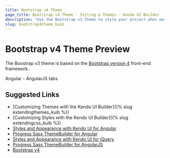 ```yaml
---
title: Bootstrap v4 Theme
page_title: Bootstrap v4 Theme - Styling & Themes - Kendo UI Builder
description: "Use the Bootstrap v3 theme to style your project when working the Kendo UI Builder."
slug: bootstrap4theme_kuib
---
```


# Bootstrap v4 Theme Preview

The Boostrap v3 theme is based on the [Bootstrap version 4](http://blog.getbootstrap.com/2018/01/18/bootstrap-4/) front-end framework.

Angular - AngularJS tabs

## Suggested Links

* [Customizing Themes with the Kendo UI Builder]({% slug extendingthemes_kuib %})
* [Customizing Styles with the Kendo UI Builder]({% slug extendingcss_kuib %})
* [Styles and Appearance with Kendo UI for Angular](https://www.telerik.com/kendo-angular-ui/components/styling/)
* [Progress Sass ThemeBuilder for Angular](http://themebuilder.telerik.com/kendo-angular-ui)
* [Styles and Appearance with Kendo UI for jQuery](https://docs.telerik.com/kendo-ui/styles-and-layout/appearance-styling)
* [Progress Sass ThemeBuilder for AngularJS](http://themebuilder.telerik.com/kendo-ui)
* [Bootstrap v4](http://blog.getbootstrap.com/2018/01/18/bootstrap-4/)
